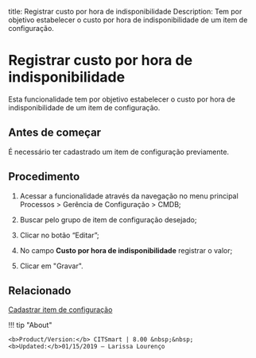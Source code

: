 title: Registrar custo por hora de indisponibilidade
Description: Tem por objetivo estabelecer o custo por hora de indisponibilidade de um item de configuração.
# Registrar custo por hora de indisponibilidade

Esta funcionalidade tem por objetivo estabelecer o custo por hora de indisponibilidade de um item de configuração.

Antes de começar
--------------------

É necessário ter cadastrado um item de configuração previamente.

Procedimento
----------------

1.  Acessar a funcionalidade através da navegação no menu principal Processos \>
    Gerência de Configuração \> CMDB;

2.  Buscar pelo grupo de item de configuração desejado;

3.  Clicar no botão “Editar”;

4.  No campo **Custo por hora de indisponibilidade** registrar o valor;

5.  Clicar em "Gravar".

Relacionado
----------------

[Cadastrar item de configuração](/pt-br/citsmart-platform-9/processes/configuration/use/register-CI.html)

!!! tip "About"

    <b>Product/Version:</b> CITSmart | 8.00 &nbsp;&nbsp;
    <b>Updated:</b>01/15/2019 – Larissa Lourenço
